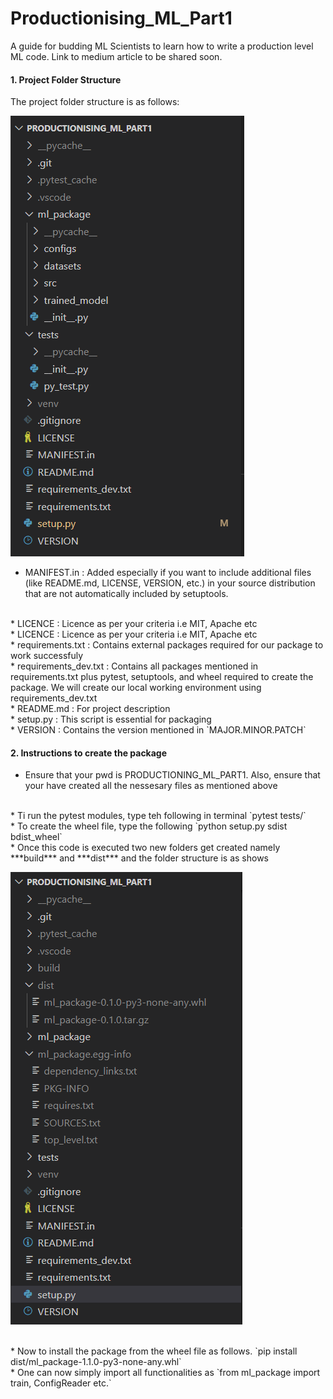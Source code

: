 # Productionising_ML_Part1
A guide for budding ML Scientists to learn how to write a production level ML code. Link to medium article to be shared soon.
#### 1. Project Folder Structure

The project folder structure is as follows:

![Project Structure](images/Image1.png)


* MANIFEST.in : Added especially if you want to include additional files (like README.md, LICENSE, VERSION, etc.) in your source distribution that are not automatically included by setuptools.
<br/>
* LICENCE : Licence as per your criteria i.e MIT, Apache etc
<br/>
* LICENCE : Licence as per your criteria i.e MIT, Apache etc
<br/>
* requirements.txt : Contains external packages required for our package to work successfuly
<br/>
* requirements_dev.txt : Contains all packages mentioned in requirements.txt plus pytest, setuptools, and wheel required to create the package. We will create our local working environment using requirements_dev.txt
<br/>
* README.md : For project description
<br/>
* setup.py : This script is essential for packaging
<br/>
* VERSION : Contains the version mentioned in  `MAJOR.MINOR.PATCH`
<br/>

#### 2. Instructions to create the package

* Ensure that your pwd is PRODUCTIONING_ML_PART1. Also, ensure that your have created all the nessesary files as mentioned above
<br/>
* Ti run the pytest modules, type teh following in terminal
`pytest tests/`
<br/>
* To create the wheel file, type the following
`python setup.py sdist bdist_wheel`
<br/>
* Once this code is executed two new folders get created namely ***build*** and ***dist*** and the folder structure is as shows
<br/>

![Project Output Structure](images/Image2.png)

<br/>
* Now to install the package from the wheel file as follows.
`pip install dist/ml_package-1.1.0-py3-none-any.whl`
<br/>
* One can now simply import all functionalities as
`from ml_package import train, ConfigReader etc.`
